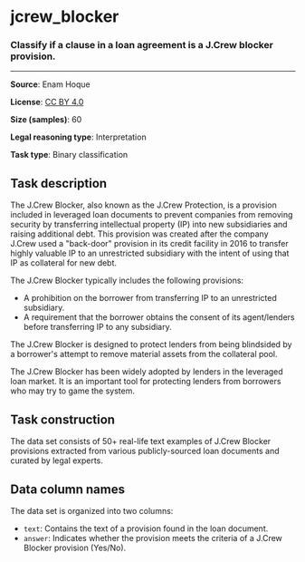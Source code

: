 # jcrew_blocker 

### Classify if a clause in a loan agreement is a J.Crew blocker provision.
---


**Source**: Enam Hoque

**License**: [CC BY 4.0](https://creativecommons.org/licenses/by/4.0/)

**Size (samples)**: 60

**Legal reasoning type**: Interpretation

**Task type**: Binary classification

## Task description

The J.Crew Blocker, also known as the J.Crew Protection, is a provision included in leveraged loan documents to prevent companies from removing security by transferring intellectual property (IP) into new subsidiaries and raising additional debt. This provision was created after the company J.Crew used a "back-door" provision in its credit facility in 2016 to transfer highly valuable IP to an unrestricted subsidiary with the intent of using that IP as collateral for new debt.

The J.Crew Blocker typically includes the following provisions:

- A prohibition on the borrower from transferring IP to an unrestricted subsidiary.
- A requirement that the borrower obtains the consent of its agent/lenders before transferring IP to any subsidiary.

The J.Crew Blocker is designed to protect lenders from being blindsided by a borrower's attempt to remove material assets from the collateral pool.

The J.Crew Blocker has been widely adopted by lenders in the leveraged loan market. It is an important tool for protecting lenders from borrowers who may try to game the system. 

## Task construction

The data set consists of 50+ real-life text examples of J.Crew Blocker provisions extracted from various publicly-sourced loan documents and curated by legal experts.


## Data column names

The data set is organized into two columns:

- `text`: Contains the text of a provision found in the loan document.
- `answer`: Indicates whether the provision meets the criteria of a J.Crew Blocker provision (Yes/No).
